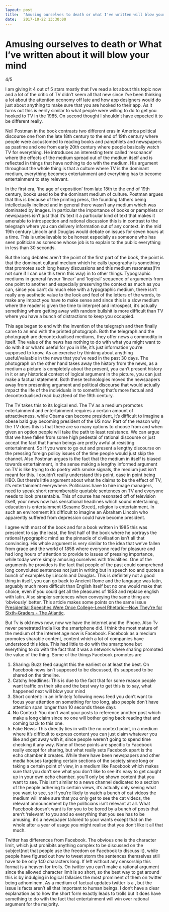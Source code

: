 ```yaml
---
layout: post
title:  "Amusing ourselves to death or what I've written will blow your mind"
date:   2017-10-22 13:30:00
---
```


# Amusing ourselves to death or What I’ve written about it will blow your mind
4/5

I am giving it 4 out of 5 stars mostly that I’ve read a lot about this topic now and a lot of the critic of TV didn’t seem all that new since I’ve been thinking a lot about the attention economy off late and how app designers would do just about anything to make sure that you are hooked to their app. As it turns out this is eerily similar to what people were willing to do to get you hooked to TV in the 1985. On second thought I shouldn’t have expected it to be different really. 

Neil Postman in the book contrasts two different eras in America political discourse one from the late 18th century to the end of 19th century where people were accustomed to reading books and pamphlets and newspapers as pastime and one from early 20th century where people basically watch TV for everything. He introduces an interesting term called ‘resonance’ where the effects of the medium spread out of the medium itself and is reflected in things that have nothing to do with the medium. His argument throughout the whole thing is that a culture where TV is the dominant medium, everything becomes entertainment and everything has to become entertainment to stay relevant. 

In the first era, ‘the age of exposition’ from late 18th to the end of 19th century, books used to be the dominant medium of culture. Postman argues that this is because of the printing press, the founding fathers being intellectually inclined and in general there wasn’t any medium which was dominated by images. In particular the importance of books or pamphlets or newspapers isn’t just that it’s text it a particular kind of text that makes it amenable to introspection and rational discussion this is in contrast to the telegraph where you can delivery information out of any context. in the mid 19th century Lincoln and Douglas would debate on issues for seven hours at a time. This is unbelievable to be honest especially as someone who has seen politician as someone whose job is to explain to the public everything in less than 30 seconds. 

But the long debates aren’t the point of the first part of the book, the point is that the dominant cultural medium which he calls typography is something that promotes such long heavy discussions and this medium resonates(I’m not sure if I can use this term this way) in to other things. Typographic mediums in general favour ‘linear’ and ‘logical’ sequence of arguments from one point to another and especially preserving the context as much as you can, since you can’t do much else with a typographic medium, there isn’t really any aesthetic value to the look and feel of the letters of the words, to make any impact you have to make sense and since this is a slow medium where the reader is given the time to interpret and introspect, it’s actually something where getting away with random bullshit is more difficult than TV where you have a bunch of distractions to keep you occupied. 

This age began to end with the invention of the telegraph and then finally came to an end with the printed photograph. Both the telegraph and the photograph are decontextualised mediums, they offer news a commodity in itself. The value of the news has nothing to do with what you might want to do with it or what’s useful for you in life, it’s just information you’re supposed to know. As an exercise try thinking about anything useful/valuable in the news that you’ve read in the past 30 days.  The photograph on the other hand takes away the history from the news, as a medium a picture is completely about the present, you can’t present history in it or any historical context of logical argument in the picture, you can just make a factual statement. Both these technologies moved the newspapers away from presenting argument and political discourse that would actually impact the life of the individuals in to something that’s more factual and decontextualised read buzzfeed of the 19th century. 

The TV takes this to its logical end. The TV as a medium promotes entertainment and entertainment requires a certain amount of attractiveness, while Obama can become president, it’s difficult to imagine a obese bald guy becoming president of the US now. Part of the reason why the TV does this is that there are so many options to choose from and when given an option people will take the path to least resistance. We can argue that we have fallen from some high pedestal of rational discourse or just accept the fact that human beings are pretty awful at resisting entertainment. So if you were to go out and present a lengthy discourse on the pressing foreign policy issues of the time people would just skip the channel. Also Postman argues is the fact that the medium in itself is biased towards entertainment, in the sense making a lengthy informed argument on TV is like trying to do poetry with smoke signals, the medium just isn’t meant for this. I couldn’t really understand this point, case in point being HBO. But there’s little argument about what he claims to be the effect of TV, it’s entertainment everywhere. Politicians have to hire image managers, need to speak short rememberable quotable sentences on TV and everyone needs to look presentable. This of course has resonated off of television itself, your news now has sensational headlines which sound entertaining, education is entertainment (Sesame Street), religion is entertainment. In such an environment it’s difficult to imagine an Abraham Lincoln who apparently suffered from depression could have become president. 

I agree with most of the book and for a book written in 1985 this was prescient to say the least, the first half of the book where he portrays the rational typographic mind as the pinnacle of civilisation isn’t all that convincing. His whole argument is very similar to the idea that we’ve fallen from grace and the world of 1858 where everyone read for pleasure and had long hours of attention to provide to issues of pressing importance, while today we’re simply amusing ourselves with trivialities. One of the arguments he provides is the fact that people of the past could comprehend long convoluted sentences not just in writing but in speech too and quotes a bunch of examples by Lincoln and Douglas. This is definitely not a good thing in itself, you can go back to Ancient Rome and the language was latin, arguably much more difficult than English itself but no one would make that choice,  even if you could get all the pleasures of 1858 and replace english with latin. Also simpler sentences when conveying the same thing are ‘obviously’ better. This article makes some points on the same issue [Presidential Speeches Were Once College-Level Rhetoric—Now They’re for Sixth-Graders - The Atlantic](https://www.theatlantic.com/politics/archive/2014/10/have-presidential-speeches-gotten-less-sophisticated-over-time/381410/). 

But Tv is old news now, now we have the internet and the iPhone. Also Tv never penetrated India like the smartphone did. I think the most mature of the medium of the internet age now is Facebook. Facebook as a medium promotes sharable content, content which a lot of companies have understood this idea. This had little to do with the smartphone but everything to do with the fact that it was a network where sharing promoted the value of the thing. Some of the things Facebook promotes are 
1. Sharing: Buzz feed caught this the earliest or at least the best. On Facebook news isn’t supposed to be discussed, it’s supposed to be shared on the timeline. 
2. Catchy headlines: This is due to the fact that for some reason people want traffic on their site and the best way to get this is to say, what happened next will blow your mind 
3. Short content: in an infinitely following news feed you don’t want to focus your attention on something for too long, also people don’t have attention span longer than 10 seconds these days
4. No Context: You don’t want your posts to reference another post which make a long claim since no one will bother going back reading that and coming back to this one. 
5. Fake News: This directly ties in with the no context point, in a medium where it’s difficult to express content you can just claim whatever you like and get away with it, since people weren’t going to spend time checking it any way. 
None of these points are specific to Facebook really except for sharing, but what really sets Facebook apart is the echo chamber it creates. While there have been newspapers and other media houses targeting certain sections of the society since long or taking a certain point of view, in a medium like Facebook which makes sure that you don’t see what you don’t like to see it’s easy to get caught up in your own echo chamber. you’ll only be shown content that you want to see. This isn’t similar to a news channel dedicated to a section of the people adhering to  certain views, it’s actually only seeing what you want to see, so if you’re likely to watch a bunch of cat videos the medium will make sure that you only get to see the cat videos, the relevant announcement by the politicians isn’t relevant at all. What Facebook doesn’t want is for you to be bored by a bunch of posts that aren’t ‘relevant’ to you and so everything that you see has to be amusing, it’s a newspaper tailored to your wants except that on the whole after a year of usage you might realise that you don’t like it all that much. 

Twitter has differences from Facebook. The obvious one is the character limit, which just prohibits anything complex to be discussed on the subject(not that people use the freedom on Facebook to discuss it), while people have figured out how to tweet storm the sentences themselves still have to be only 140 characters long. If left without any censorship this format is a heaven for trolls. On twitter you can’t make a rational argument since the allowed character limit is so short, so the best way to get around this is by indulging in logical fallacies the most prominent of them on twitter being adhominem. As a medium of factual updates twitter is a , but the issue is facts aren’t all that important to human beings. I don’t have a clear explanation as to how the short form exactly leads to trolls but it does have something to do with the fact that entertainment will win over rational argument for the majority. 
